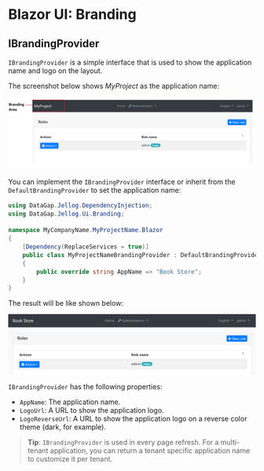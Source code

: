 # Blazor UI: Branding

## IBrandingProvider

`IBrandingProvider` is a simple interface that is used to show the application name and logo on the layout.

The screenshot below shows *MyProject* as the application name:

![branding-nobrand](../../images/branding-nobrand.png)

You can implement the `IBrandingProvider` interface or inherit from the `DefaultBrandingProvider` to set the application name:

````csharp
using DataGap.Jellog.DependencyInjection;
using DataGap.Jellog.Ui.Branding;

namespace MyCompanyName.MyProjectName.Blazor
{
    [Dependency(ReplaceServices = true)]
    public class MyProjectNameBrandingProvider : DefaultBrandingProvider
    {
        public override string AppName => "Book Store";
    }
}
````

The result will be like shown below:

![branding-appname](../../images/branding-appname.png)

`IBrandingProvider` has the following properties:

* `AppName`: The application name.
* `LogoUrl`: A URL to show the application logo.
* `LogoReverseUrl`: A URL to show the application logo on a reverse color theme (dark, for example).

> **Tip**: `IBrandingProvider` is used in every page refresh. For a multi-tenant application, you can return a tenant specific application name to customize it per tenant.
